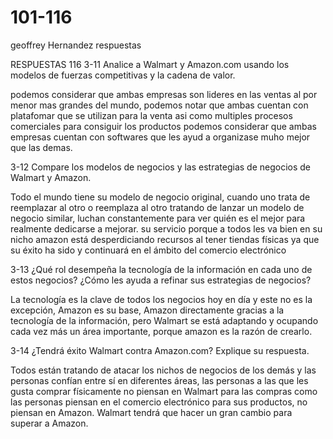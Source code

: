 # 101-116
geoffrey Hernandez
respuestas


RESPUESTAS 116
3-11 Analice a Walmart y Amazon.com usando los modelos
de fuerzas competitivas y la cadena de valor.

podemos considerar que ambas empresas son lideres en las ventas al por menor mas grandes del mundo, podemos notar que ambas cuentan con platafomar que se utilizan para la venta asi como multiples procesos comerciales para consiguir los productos podemos considerar que ambas empresas cuentan con softwares que les ayud a organizase muho mejor que las demas.

3-12 Compare los modelos de negocios y las estrategias
de negocios de Walmart y Amazon.

Todo el mundo tiene su  modelo de negocio original, cuando uno trata de reemplazar al otro o reemplaza al otro tratando de lanzar un modelo de negocio similar, luchan constantemente para ver quién es el mejor para realmente dedicarse a mejorar. su servicio porque a todos les va bien en su nicho amazon está desperdiciando recursos al tener tiendas físicas ya que su éxito ha sido y continuará en el ámbito del comercio electrónico


3-13 ¿Qué rol desempeña la tecnología de la información
en cada uno de estos negocios? ¿Cómo les ayuda a
refinar sus estrategias de negocios?

La tecnología es la clave de todos los negocios hoy en día y este no es la excepción, Amazon es su base, Amazon directamente gracias a la tecnología de la información, pero Walmart se está adaptando y ocupando cada vez más un área importante, porque amazon es la razón de crearlo.


3-14 ¿Tendrá éxito Walmart contra Amazon.com?
Explique su respuesta.

Todos están tratando de atacar los nichos de negocios de los demás y  las personas confían entre sí en diferentes áreas, las personas a las que les gusta comprar físicamente no piensan en Walmart para las compras como las personas  piensan en el comercio electrónico para sus productos, no piensan en Amazon. Walmart tendrá que hacer un gran cambio para superar a Amazon.
